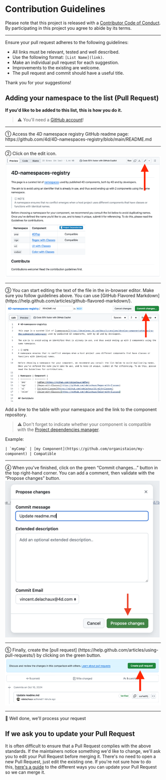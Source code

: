 # Contribution Guidelines

Please note that this project is released with a
[Contributor Code of Conduct](code-of-conduct.md). By participating in this
project you agree to abide by its terms.

---

Ensure your pull request adheres to the following guidelines:

- All links must be relevant, tested and well described.
- Use the following format: `[List Name](link)`.
- Make an individual pull request for each suggestion.
- Improvements to the existing are welcome.
- The pull request and commit should have a useful title.

Thank you for your suggestions!


## Adding your namespace to the list (Pull Request)

**If you'd like to be added to this list, this is how you do it.**

> ⚠️ You'll need a [GitHub account](https://github.com/join)!

<hr>
① Access the 4D namespace registry GitHub readme page: https://github.com/4d/4D-namespaces-registry/blob/main/README.md

<hr>
② Click on the edit icon. 

<img src="./assets/edit.png" width="700">

<hr>
③ You can start editing the text of the file in the in-browser editor. Make sure you follow guidelines above. You can use [GitHub Flavored Markdown](https://help.github.com/articles/github-flavored-markdown/). 

<img src="./assets/commit.png" width="700">

Add a line to the table with your namespace and the link to the component repository. 

> ⚠️ Don't forget to indicate whether your component is compatible with the [Project dependencies manager](https://developer.4d.com/docs/Project/components#monitoring-project-dependencies).

Example:

```
| `myComp` | [my Component](https://github.com/organistaion/my-component) | Compatible
```

<hr>
④ When you've finished, click on the green “Commit changes…” button in the top right-hand corner. You can add a comment, then validate with the “Propose changes” button.

<img src="./assets/propose.png" width="500">

<hr>
⑤ Finally, create the [pull request] (https://help.github.com/articles/using-pull-requests/) by clicking on the green button.

<img src="./assets/pullrequest.png" width="700">

<hr>
👏 Well done, we'll process your request

## If we ask you to update your Pull Request

It is often difficult to ensure that a Pull Request complies with the above standards. If the maintainers notice something we'd like to change, we'll ask you to edit your Pull Request before merging it. There's no need to open a new Pull Request, just edit the existing one. If you're not sure how to do this, [here's a guide](https://github.com/RichardLitt/knowledge/blob/master/github/amending-a-commit-guide.md) to the different ways you can update your Pull Request so we can merge it.
